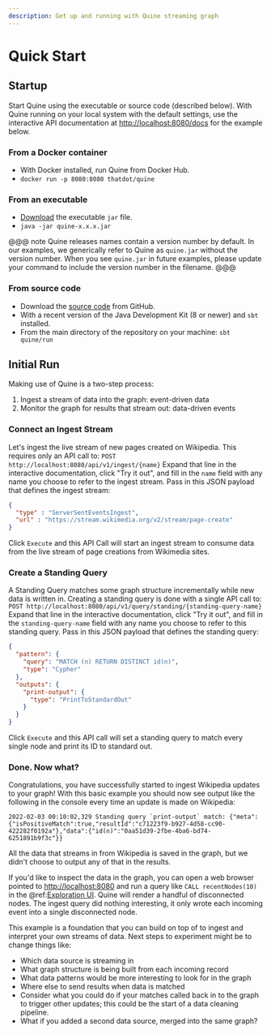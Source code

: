 ```yaml
---
description: Get up and running with Quine streaming graph
---
```

# Quick Start

## Startup

Start Quine using the executable or source code (described below). With Quine running on your local system with the default settings, use the interactive API documentation at <http://localhost:8080/docs> for the example below.

### From a Docker container

- With Docker installed, run Quine from Docker Hub.
- `docker run -p 8080:8080 thatdot/quine`

### From an executable

- [Download](https://quine.io/download) the executable `jar` file.
- `java -jar quine-x.x.x.jar`

@@@ note
Quine releases names contain a version number by default. In our examples, we generically refer to Quine as `quine.jar` without the version number. When you see `quine.jar` in future examples, please update your command to include the version number in the filename.
@@@

### From source code

- Download the [source code](https://github.com/thatdot/quine) from GitHub.
- With a recent version of the Java Development Kit (8 or newer) and `sbt` installed.
- From the main directory of the repository on your machine: `sbt quine/run`

## Initial Run

Making use of Quine is a two-step process:

1. Ingest a stream of data into the graph: event-driven data
2. Monitor the graph for results that stream out: data-driven events

### Connect an Ingest Stream

Let's ingest the live stream of new pages created on Wikipedia. This requires only an API call to: `POST http://localhost:8080/api/v1/ingest/{name}` Expand that line in the interactive documentation, click "Try it out", and fill in the `name` field with any name you choose to refer to the ingest stream. Pass in this JSON payload that defines the ingest stream:

```json
{
  "type" : "ServerSentEventsIngest",
  "url" : "https://stream.wikimedia.org/v2/stream/page-create"
}
```

Click `Execute` and this API Call will start an ingest stream to consume data from the live stream of page creations from Wikimedia sites.

### Create a Standing Query

A Standing Query matches some graph structure incrementally while new data is written in. Creating a standing query is done with a single API call to: `POST http://localhost:8080/api/v1/query/standing/{standing-query-name}` Expand that line in the interactive documentation, click "Try it out", and fill in the `standing-query-name` field with any name you choose to refer to this standing query. Pass in this JSON payload that defines the standing query:

```json
{
  "pattern": {
    "query": "MATCH (n) RETURN DISTINCT id(n)",
    "type": "Cypher"
  },
  "outputs": {
    "print-output": {
      "type": "PrintToStandardOut"
    }
  }
}
```

Click `Execute` and this API call will set a standing query to match every single node and print its ID to standard out.

### Done. Now what?

Congratulations, you have successfully started to ingest Wikipedia updates to your graph! With this basic example you should now see output like the following in the console every time an update is made on Wikipedia:

```
2022-02-03 00:10:02,329 Standing query `print-output` match: {"meta":{"isPositiveMatch":true,"resultId":"c71223f9-b927-4d58-cc90-422282f0192a"},"data":{"id(n)":"0aa51d39-2fbe-4ba6-bd74-6251891b9f3c"}}
```

All the data that streams in from Wikipedia is saved in the graph, but we didn't choose to output any of that in the results.

If you'd like to inspect the data in the graph, you can open a web browser pointed to <http://localhost:8080> and run a query like `CALL recentNodes(10)` in the @ref:[Exploration UI](exploration-ui.md). Quine will render a handful of disconnected nodes. The ingest query did nothing interesting, it only wrote each incoming event into a single disconnected node. <!-- A [richer ingest query](enriched-example.md) would make a much more interesting graph. -->

This example is a foundation that you can build on top of to ingest and interpret your own streams of data. Next steps to experiment might be to change things like:

- Which data source is streaming in
- What graph structure is being built from each incoming record
- What data patterns would be more interesting to look for in the graph
- Where else to send results when data is matched
- Consider what you could do if your matches called back in to the graph to trigger other updates; this could be the start of a data cleaning pipeline.
- What if you added a second data source, merged into the same graph?

<!--
## Enriched Example

For a more interesting example, continue to the [Enriched Example](enriched-example.md) on the next page.
-->
